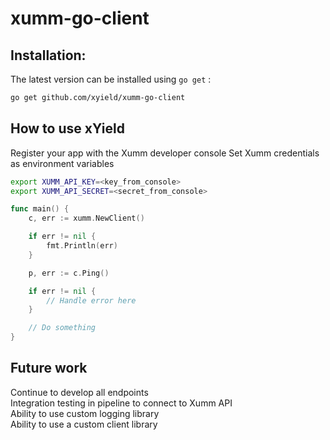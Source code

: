 # xumm-go-client

## Installation:
The latest version can be installed using `go get` :

```bash
go get github.com/xyield/xumm-go-client
```


## How to use xYield

Register your app with the Xumm developer console
Set Xumm credentials as environment variables 

```bash
export XUMM_API_KEY=<key_from_console>
export XUMM_API_SECRET=<secret_from_console>
```

```go
func main() {
    c, err := xumm.NewClient()

    if err != nil {
        fmt.Println(err)
    }

    p, err := c.Ping()

    if err != nil {
        // Handle error here
    }

    // Do something
}
```


## Future work 
Continue to develop all endpoints 
</br>
Integration testing in pipeline to connect to Xumm API
</br>
Ability to use custom logging library
</br>
Ability to use a custom client library
</br>
